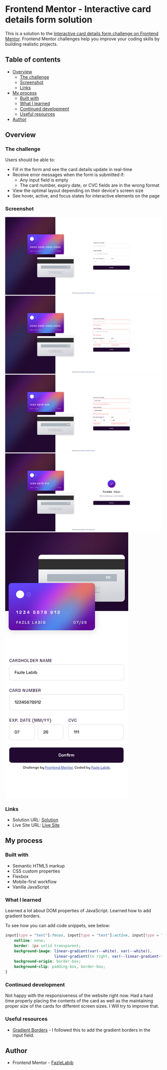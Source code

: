 # Frontend Mentor - Interactive card details form solution

This is a solution to the [Interactive card details form challenge on Frontend Mentor](https://www.frontendmentor.io/challenges/interactive-card-details-form-XpS8cKZDWw). Frontend Mentor challenges help you improve your coding skills by building realistic projects. 

## Table of contents

- [Overview](#overview)
  - [The challenge](#the-challenge)
  - [Screenshot](#screenshot)
  - [Links](#links)
- [My process](#my-process)
  - [Built with](#built-with)
  - [What I learned](#what-i-learned)
  - [Continued development](#continued-development)
  - [Useful resources](#useful-resources)
- [Author](#author)

## Overview

### The challenge

Users should be able to:

- Fill in the form and see the card details update in real-time
- Receive error messages when the form is submitted if:
  - Any input field is empty
  - The card number, expiry date, or CVC fields are in the wrong format
- View the optimal layout depending on their device's screen size
- See hover, active, and focus states for interactive elements on the page

### Screenshot

![](./screenshots/desktop-screenshot.png)
![](./screenshots/empty-desktop-screenshot.png)
![](./screenshots/invalid-desktop-screenshot.png)
![](./screenshots/thankYouState-desktop-screenshot.png)
![](./screenshots/mobile-screenshot.png)

### Links

- Solution URL: [Solution](https://github.com/FazleLabib/frontend-mentor-interactive-card-details-form)
- Live Site URL: [Live Site](https://fazlelabib.github.io/frontend-mentor-interactive-card-details-form)

## My process

### Built with

- Semantic HTML5 markup
- CSS custom properties
- Flexbox
- Mobile-first workflow
- Vanilla JavaScript

### What I learned

Learned a lot about DOM properties of JavaScript. Learned how to add gradient borders. 

To see how you can add code snippets, see below:

<!-- ```html
<h1>Some HTML code I'm proud of</h1>
``` -->
```css
input[type = "text"]:focus, input[type = "text"]:active, input[type = "text"]:hover {
    outline: none;
    border: 1px solid transparent;
    background-image: linear-gradient(var(--white), var(--white)), 
                      linear-gradient(to right, var(--linear-gradient-from), var(--linear-gradient-to));
    background-origin: border-box;
    background-clip: padding-box, border-box;
}
```
<!-- ```js
const proudOfThisFunc = () => {
  console.log('🎉')
}
``` -->

### Continued development

Not happy with the responsiveness of the website right now. Had a hard time properly placing the contents of the card as well as the maintaining proper size of the cards for different screen sizes. I Will try to improve that.

### Useful resources

- [Gradient Borders](https://stackoverflow.com/questions/33054514/how-to-apply-linear-gradient-to-input-border) - I followed this to add the gradient borders in the input field.

## Author

- Frontend Mentor - [FazleLabib](https://www.frontendmentor.io/profile/FazleLabib)
